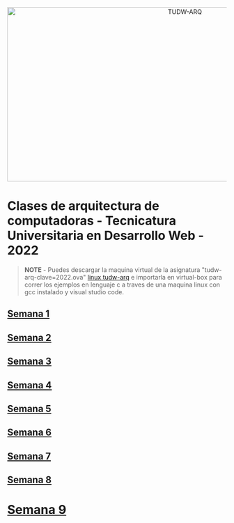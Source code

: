 <div align="center">
	<a href="https://github.com/ruiz-jose/tudw-arq/header.svg">
		<img src="header.svg" width="800" height="400" alt="TUDW-ARQ">
	</a>	
</div>

# Clases de arquitectura de computadoras - Tecnicatura Universitaria en Desarrollo Web - 2022

> **NOTE** - Puedes descargar la maquina virtual de la asignatura "tudw-arq-clave=2022.ova" [linux tudw-arq](https://drive.google.com/file/d/1BaPOo7rljAaHxAZYd7Eibd7w6VuXDTI2/view?usp=sharing) e importarla en virtual-box para correr los ejemplos en lenguaje c a traves de una maquina linux con gcc instalado y visual studio code.



##  **[Semana 1](/semana1/README.md)**
##  **[Semana 2](/semana2/README.md)**
##  **[Semana 3](/semana3/README.md)**
##  **[Semana 4](/semana4/README.md)**
##  **[Semana 5](/semana5/README.md)**
##  **[Semana 6](/semana6/README.md)**
##  **[Semana 7](/semana7/README.md)**
##  **[Semana 8](/semana8/README.md)**
#   **[Semana 9](/semana9/README.md)**

